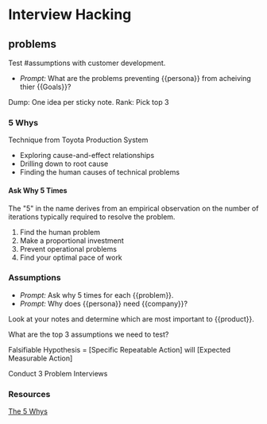 # Interview Hacking

## problems

Test #assumptions with customer development.

* *Prompt:* What are the problems preventing {{persona}} from acheiving thier {{Goals}}?

Dump: One idea per sticky note.
Rank: Pick top 3

### 5 Whys
Technique from Toyota Production System

* Exploring cause-and-effect relationships
* Drilling down to root cause
* Finding the human causes of technical problems

#### Ask Why 5 Times

The "5" in the name derives from an empirical observation on the number of iterations typically required to resolve the problem.

1. Find the human problem
2. Make a proportional investment
3. Prevent operational problems
4. Find your optimal pace of work

### Assumptions
* *Prompt:* Ask why 5 times for each {{problem}}.
* *Prompt:* Why does {{persona}} need {{company}}?

Look at your notes and determine which are most important to {{product}}.

What are the top 3 assumptions we need to test?


Falsifiable Hypothesis = [Specific Repeatable Action] will [Expected
Measurable Action]


Conduct 3 Problem Interviews

### Resources
[The 5 Whys](http://blogs.hbr.org/video/2012/02/the-5-whys.html)
